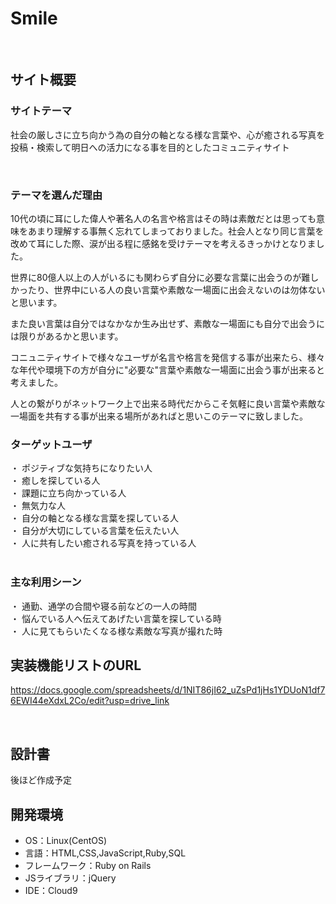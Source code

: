 # Smile
​
## サイト概要
### サイトテーマ
社会の厳しさに立ち向かう為の自分の軸となる様な言葉や、心が癒される写真を投稿・検索して明日への活力になる事を目的としたコミュニティサイト

​
### テーマを選んだ理由
10代の頃に耳にした偉人や著名人の名言や格言はその時は素敵だとは思っても意味をあまり理解する事無く忘れてしまっておりました。社会人となり同じ言葉を改めて耳にした際、涙が出る程に感銘を受けテーマを考えるきっかけとなりました。

世界に80億人以上の人がいるにも関わらず自分に必要な言葉に出会うのが難しかったり、世界中にいる人の良い言葉や素敵な一場面に出会えないのは勿体ないと思います。

また良い言葉は自分ではなかなか生み出せず、素敵な一場面にも自分で出会うには限りがあるかと思います。

コニュニティサイトで様々なユーザが名言や格言を発信する事が出来たら、様々な年代や環境下の方が自分に"必要な"言葉や素敵な一場面に出会う事が出来ると考えました。

人との繋がりがネットワーク上で出来る時代だからこそ気軽に良い言葉や素敵な一場面を共有する事が出来る場所があればと思いこのテーマに致しました。
​
### ターゲットユーザ
・ ポジティブな気持ちになりたい人<br>
・ 癒しを探している人<br>
・ 課題に立ち向かっている人<br>
・ 無気力な人<br>
・ 自分の軸となる様な言葉を探している人<br>
・ 自分が大切にしている言葉を伝えたい人<br>
・ 人に共有したい癒される写真を持っている人<br>
​
### 主な利用シーン
・ 通勤、通学の合間や寝る前などの一人の時間<br>
・ 悩んでいる人へ伝えてあげたい言葉を探している時<br>
・ 人に見てもらいたくなる様な素敵な写真が撮れた時<br>

## 実装機能リストのURL
https://docs.google.com/spreadsheets/d/1NIT86jI62_uZsPd1jHs1YDUoN1df76EWI44eXdxL2Co/edit?usp=drive_link

​
## 設計書
後ほど作成予定
​
## 開発環境
- OS：Linux(CentOS)
- 言語：HTML,CSS,JavaScript,Ruby,SQL
- フレームワーク：Ruby on Rails
- JSライブラリ：jQuery
- IDE：Cloud9
